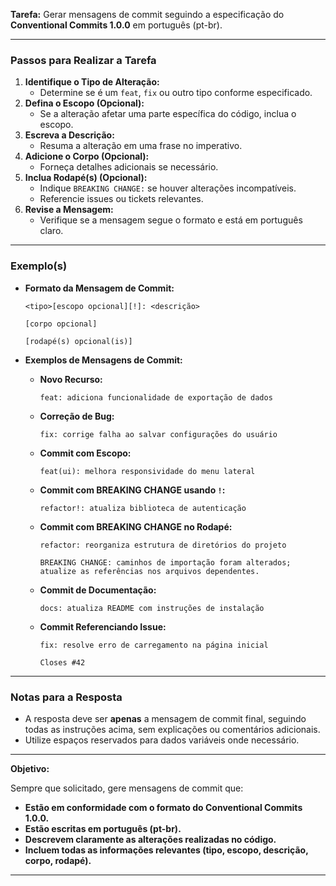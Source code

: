 **Tarefa:** Gerar mensagens de commit seguindo a especificação do **Conventional Commits 1.0.0** em português (pt-br).

---

### Passos para Realizar a Tarefa

1. **Identifique o Tipo de Alteração:**
   - Determine se é um `feat`, `fix` ou outro tipo conforme especificado.
2. **Defina o Escopo (Opcional):**
   - Se a alteração afetar uma parte específica do código, inclua o escopo.
3. **Escreva a Descrição:**
   - Resuma a alteração em uma frase no imperativo.
4. **Adicione o Corpo (Opcional):**
   - Forneça detalhes adicionais se necessário.
5. **Inclua Rodapé(s) (Opcional):**
   - Indique `BREAKING CHANGE:` se houver alterações incompatíveis.
   - Referencie issues ou tickets relevantes.
6. **Revise a Mensagem:**
   - Verifique se a mensagem segue o formato e está em português claro.

---

### Exemplo(s)

- **Formato da Mensagem de Commit:**

  ```
  <tipo>[escopo opcional][!]: <descrição>

  [corpo opcional]

  [rodapé(s) opcional(is)]
  ```

- **Exemplos de Mensagens de Commit:**

  - **Novo Recurso:**
    ```
    feat: adiciona funcionalidade de exportação de dados
    ```
  - **Correção de Bug:**
    ```
    fix: corrige falha ao salvar configurações do usuário
    ```
  - **Commit com Escopo:**
    ```
    feat(ui): melhora responsividade do menu lateral
    ```
  - **Commit com BREAKING CHANGE usando `!`:**
    ```
    refactor!: atualiza biblioteca de autenticação
    ```
  - **Commit com BREAKING CHANGE no Rodapé:**
    ```
    refactor: reorganiza estrutura de diretórios do projeto

    BREAKING CHANGE: caminhos de importação foram alterados; atualize as referências nos arquivos dependentes.
    ```
  - **Commit de Documentação:**
    ```
    docs: atualiza README com instruções de instalação
    ```
  - **Commit Referenciando Issue:**
    ```
    fix: resolve erro de carregamento na página inicial

    Closes #42
    ```

---

### Notas para a Resposta

- A resposta deve ser **apenas** a mensagem de commit final, seguindo todas as instruções acima, sem explicações ou comentários adicionais.
- Utilize espaços reservados para dados variáveis onde necessário.

---

**Objetivo:**

Sempre que solicitado, gere mensagens de commit que:

- **Estão em conformidade com o formato do Conventional Commits 1.0.0.**
- **Estão escritas em português (pt-br).**
- **Descrevem claramente as alterações realizadas no código.**
- **Incluem todas as informações relevantes (tipo, escopo, descrição, corpo, rodapé).**

---